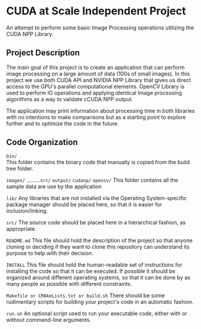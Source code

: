 # CUDA at Scale Independent Project 
An attempt to perform some basic Image Processing operations utilizing the CUDA NPP Library.
## Project Description
The main goal of this project is to create an application that can perform image processing on a large amount of data (100s of small images). 
In this project we use both CUDA API and NVIDIA NPP Library that gives us direct access to the GPU's parallel computational elements.
OpenCV Library is used to perform IO operations and applying identical Image processing algorithms as a way to validate cCUDA NPP output.

The application may print information about processing time in both libraries with no intentions to make comparisons but as a starting point to explore further and to optimize the code in the future.

## Code Organization
```bin/```  
This folder contains the binary code that manually is copied from the build tree folder.

```images/```
.........```src/```
        ```output/```
                ```cudanp/```
                ```opencv/```
This folder contains all the sample data are use by the application

```lib/```
Any libraries that are not installed via the Operating System-specific package manager should be placed here, so that it is easier for inclusion/linking.

```src/```
The source code should be placed here in a hierarchical fashion, as appropriate.

```README.md```
This file should hold the description of the project so that anyone cloning or deciding if they want to clone this repository can understand its purpose to help with their decision.

```INSTALL```
This file should hold the human-readable set of instructions for installing the code so that it can be executed. If possible it should be organized around different operating systems, so that it can be done by as many people as possible with different constraints.

```Makefile or CMAkeLists.txt or build.sh```
There should be some rudimentary scripts for building your project's code in an automatic fashion.

```run.sh```
An optional script used to run your executable code, either with or without command-line arguments.

